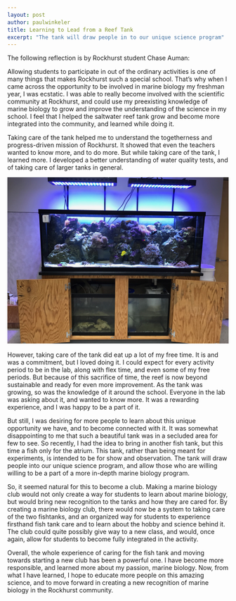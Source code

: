 ```yaml
---
layout: post
author: paulwinkeler
title: Learning to Lead from a Reef Tank
excerpt: "The tank will draw people in to our unique science program"
---
```

The following reflection is by Rockhurst student Chase Auman:

Allowing students to participate in out of the ordinary activities is one of many things that makes Rockhurst such a special school. That’s why when I came across the opportunity to be involved in marine biology  my freshman year, I was ecstatic. I was able to really become involved with the scientific community at Rockhurst, and could use my preexisting knowledge of marine biology to grow and improve the understanding of the science in my school. I feel that I helped the saltwater reef tank grow and become more integrated into the community, and learned while doing it.

Taking care of the tank helped me to understand the togetherness and progress-driven mission of Rockhurst. It showed that even the teachers wanted to know more, and to do more. But while taking care of the tank, I learned more. I developed a better understanding of water quality tests, and of taking care of larger tanks in general. 

<div class="flex-wrapper">
  <img src="/img/Reef Tank.JPG">
</div>

However, taking care of the tank did eat up a lot of my free time. It is and was a commitment, but I loved doing it. I could expect for every activity period to be in the lab, along with flex time, and even some of my free periods. But because of this sacrifice of time, the reef is now beyond sustainable and ready for even more improvement. As the tank was growing, so was the knowledge of it around the school. Everyone in the lab was asking about it, and wanted to know more. It was a rewarding experience, and I was happy to be a part of it.

But still, I was desiring for more people to learn about this unique opportunity we have, and to become connected with it. It was somewhat disappointing to me that such a beautiful tank was in a secluded area for few to see. So recently, I had the idea to bring in another fish tank, but this time a fish only for the atrium. This tank, rather than being meant for experiments, is intended to be for show and observation. The tank will draw people into our unique science program, and allow those who are willing willing to be a part of a more in-depth marine biology program.

So, it seemed natural for this to become a club. Making a marine biology club would not only create a way for students to learn about marine biology, but would bring new recognition to the tanks and how they are cared for. By creating a marine biology club, there would now be a system to taking care of the two fishtanks, and an organized way for students to experience firsthand fish tank care and to learn about the hobby and science behind it. The club could quite possibly give way to a new class, and would, once again, allow for students to become fully integrated in the activity.

Overall, the whole experience of caring for the fish tank and moving towards starting a new club has been a powerful one. I have become more responsible, and learned more about my passion, marine biology. Now, from what I have learned, I hope to educate more people on this amazing science, and to move forward in creating a new recognition of marine biology in the Rockhurst community.

